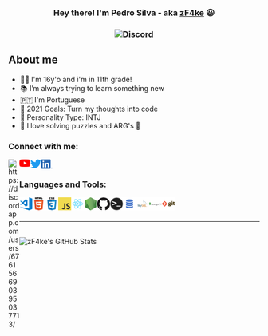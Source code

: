 <h3 align="center"> Hey there! I'm Pedro Silva - aka <a href="https://discordapp.com/users/676156690395037713">zF4ke</a> 😃<h3>
<p align="center">
 <a href="https://discordapp.com/users/676156690395037713/" target="_blank"><img alt="Discord" src="https://img.shields.io/website?label=zF4ke%238556&style=for-the-badge&logo=discord&url=https://discordapp.com/users/676156690395037713/"></a></p>

## About me

- 🙋‍♂️ I'm 16y'o and i'm in 11th grade!
- 📚 I’m always trying to learn something new
- 🇵🇹 I'm Portuguese
- 🚩 2021 Goals: Turn my thoughts into code
- 🤔 Personality Type: INTJ
- 🧩 I love solving puzzles and ARG's 🧐


### Connect with me:

<img align="left" alt="https://discordapp.com/users/676156690395037713/" width="22px" src="https://discord.com/assets/3437c10597c1526c3dbd98c737c2bcae.svg">
<img align="left" alt="zF4ke | YouTube" width="22px" src="https://github.com/zF4ke/zF4ke/blob/master/youtube_social_icon_red.png">
<img align="left" alt="zF4ked | Twitter" width="22px" src="https://github.com/zF4ke/zF4ke/blob/master/twitter_logo_blue.svg">
<img align="left" alt="zF4ke | LinkedIn" width="22px" src="https://github.com/zF4ke/zF4ke/blob/master/lI-In-bug.png">

<br />

### Languages and Tools:

<img align="left" alt="Visual Studio Code" width="26px" src="https://raw.githubusercontent.com/github/explore/80688e429a7d4ef2fca1e82350fe8e3517d3494d/topics/visual-studio-code/visual-studio-code.png">

<img align="left" alt="HTML5" width="26px" src="https://raw.githubusercontent.com/github/explore/80688e429a7d4ef2fca1e82350fe8e3517d3494d/topics/html/html.png">

<img align="left" alt="CSS3" width="26px" src="https://raw.githubusercontent.com/github/explore/80688e429a7d4ef2fca1e82350fe8e3517d3494d/topics/css/css.png">

<img align="left" alt="JavaScript" width="26px" src="https://raw.githubusercontent.com/github/explore/80688e429a7d4ef2fca1e82350fe8e3517d3494d/topics/javascript/javascript.png">

<img align="left" alt="React" width="26px" src="https://raw.githubusercontent.com/github/explore/80688e429a7d4ef2fca1e82350fe8e3517d3494d/topics/react/react.png">

<img align="left" alt="Node.js" width="26px" src="https://raw.githubusercontent.com/github/explore/80688e429a7d4ef2fca1e82350fe8e3517d3494d/topics/nodejs/nodejs.png">

<img align="left" alt="GitHub" width="26px" src="https://raw.githubusercontent.com/github/explore/78df643247d429f6cc873026c0622819ad797942/topics/github/github.png">

<img align="left" alt="Terminal" width="26px" src="https://raw.githubusercontent.com/github/explore/80688e429a7d4ef2fca1e82350fe8e3517d3494d/topics/terminal/terminal.png">

<img align="left" alt="SQL" width="26px" src="https://raw.githubusercontent.com/github/explore/80688e429a7d4ef2fca1e82350fe8e3517d3494d/topics/sql/sql.png">

<img align="left" alt="MySQL" width="26px" src="https://raw.githubusercontent.com/github/explore/80688e429a7d4ef2fca1e82350fe8e3517d3494d/topics/mysql/mysql.png">

<img align="left" alt="MongoDB" width="26px" src="https://raw.githubusercontent.com/github/explore/80688e429a7d4ef2fca1e82350fe8e3517d3494d/topics/mongodb/mongodb.png">

<img align="left" alt="Git" width="26px" src="https://raw.githubusercontent.com/github/explore/80688e429a7d4ef2fca1e82350fe8e3517d3494d/topics/git/git.png">

<br>
<br>

---

<br>

<img align="left" alt="zF4ke's GitHub Stats" src="https://github-readme-stats.codestackr.vercel.app/api?username=zf4ke&show_icons=true&count_private=true&hide_border=true&theme=dark" />

[website]: https://discordapp.com/users/676156690395037713/
[twitter]: https://twitter.com/zF4ked
[youtube]: https://www.youtube.com/channel/UCJy61YshUt3CIU7OSDKfudA
[linkedin]: https://linkedin.com/in/zF4ke
